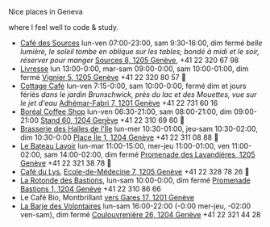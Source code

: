 Nice places in Geneva

where I feel well to code & study.

* [Café des Sources](http://www.cafedesources.ch) lun-ven 07:00-23:00, sam 9:30-16:00, dim fermé _belle lumière, le soleil tombe en oblique sur les tables; bondé à midi et le soir, réserver pour manger_ [Sources 8, 1205 Genève](https://goo.gl/maps/7UozB), +41 22 320 67 98
* [Livresse](http://livresse.ch/OuNousTrouver.php) lun 13:00-0:00, mar-sam 09:00-0:00, sam 10:00-01:00, dim fermé [Vignier 5, 1205 Genève](https://goo.gl/maps/aBIX1) +41 22 320 80 57 :signal_strength:
* [Cottage Cafe](http://cottagecafe.ch) lun-ven 7:15-0:00, sam 10:00-0:00, fermé dim et jours fériés _dans le jardin Brunschwick, près du lac et des Mouettes, vue sur le jet d'eau_ [Adhémar-Fabri 7, 1201 Genève](http://goo.gl/maps/7GpKr) +41 22 731 60 16
* [Boréal Coffee Shop](http://www.borealcoffee.ch) lun-ven 06:30-21:00, sam 08:00-21:00, dim 09:00-21:00 [Stand 60, 1204 Genève](https://goo.gl/maps/Eso5J) +41 22 310 69 60 :signal_strength:
* [Brasserie des Halles de l'Île](http://www.brasseriedeshallesdelile.ch) lun-mer 10:30-01:00, jeu-sam 10:30-02:00, dim 10:30-0:00 [Place Île 1, 1204 Genève](https://goo.gl/maps/xWzRa) +41 22 311 08 88 :signal_strength:
* [Le Bateau Lavoir](http://www.bateaulavoir.ch) lun-mar 11:00-15:00, mer-jeu 11:00-01:00, ven 11:00-02:00, sam 14:00-02:00, dim fermé [Promenade des Lavandières, 1205 Genève](https://goo.gl/maps/jxIoc) +41 22 321 38 78 :signal_strength:
* [Café du Lys](http://www.cafedulys.ch), [Ecole-de-Médecine 7, 1205 Genève](https://goo.gl/maps/u4Euo) +41 22 328 78 26 :signal_strength:
* [La Rotonde des Bastions](http://www.bastions.ch), lun-sam 10:00-0:00, dim fermé [Promenade Bastions 1, 1204 Genève](https://goo.gl/maps/vRgmS) +41 22 310 86 66
* Le Café Bio, Montbrillant [vers Gares 17, 1201 Genève](https://goo.gl/maps/qG9Fi)
* [La Barje des Volontaires](http://www.labarje.ch/lieux/volontaires) lun-sam 16:00-22:00 (-0:00 mer-jeu, -02:00 ven-sam), dim fermé [Coulouvrenière 26, 1204 Genève](https://goo.gl/maps/ytF9F) +41 22 321 44 28
